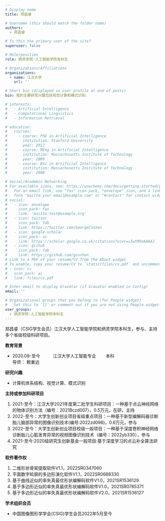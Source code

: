 ```yaml
---
# Display name
title: 郑昌睿

# Username (this should match the folder name)
authors:
  - 郑昌睿

# Is this the primary user of the site?
superuser: false

# Role/position
role: 炳灵学院-人工智能学院本科生

# Organizations/Affiliations
organizations:
  - name: 江汉大学
    url: ''

# Short bio (displayed in user profile at end of posts)
bio: 我的主要研究兴趣包括视觉计算和模式识别.

# interests:
#   - Artificial Intelligence
#   - Computational Linguistics
#   - Information Retrieval

# education:
#   courses:
#     - course: PhD in Artificial Intelligence
#       institution: Stanford University
#       year: 2012
#     - course: MEng in Artificial Intelligence
#       institution: Massachusetts Institute of Technology
#       year: 2009
#     - course: BSc in Artificial Intelligence
#       institution: Massachusetts Institute of Technology
#       year: 2008

# Social/Academic Networking
# For available icons, see: https://wowchemy.com/docs/getting-started/page-builder/#icons
#   For an email link, use "fas" icon pack, "envelope" icon, and a link in the
#   form "mailto:your-email@example.com" or "#contact" for contact widget.
# social:
#   - icon: envelope
#     icon_pack: fas
#     link: 'mailto:test@example.org'
#   - icon: twitter
#     icon_pack: fab
#     link: https://twitter.com/GeorgeCushen
#   - icon: google-scholar
#     icon_pack: ai
#     link: https://scholar.google.co.uk/citations?user=sIwtMXoAAAAJ
#   - icon: github
#     icon_pack: fab
#     link: https://github.com/gcushen
# Link to a PDF of your resume/CV from the About widget.
# To enable, copy your resume/CV to `static/files/cv.pdf` and uncomment the lines below.
# - icon: cv
#   icon_pack: ai
#   link: files/cv.pdf

# Enter email to display Gravatar (if Gravatar enabled in Config)
email: ''

# Organizational groups that you belong to (for People widget)
#   Set this to `[]` or comment out if you are not using People widget.
user_groups:
  - 炳灵学院-人工智能学院本科生
---
```


郑昌睿（CSIG学生会员）江汉大学人工智能学院和炳灵学院本科生，参与、主持多个省级校级科研项目。

**教育背景**
 - 2020.09-至今　　　江汉大学人工智能专业　　  本科
<br>                    导师： 赖重远  
                    
**研究兴趣**

 - 计算机体系结构、视觉计算、模式识别

**主持或参加科研项目**

 1. 2021-至今：江汉大学2021年度第二批学生科研项目：一种基于点云神经网络的物体识别方法（编号：2021Bczd007），0.5万元，在研，主持
 2. 2022-至今：大学生创新创业项目省级重点项目：一种基于新型编解码器诊断胎儿脑部异常的图像识别技术(编号:2022zd096)，0.6万元，参与
 3. 2022-至今：大学生创新创业项目校级一般项目：一种基于深度卷积神经网络诊断胎儿心脏发育异常的视频图像识别技术（编号：2022yb330），参与
 4. 2021-至今:2020级研究生创新基金一般项目:基于深度学习的点云补全算法研究

**软件著作权**

 1. 二维形状骨架提取软件V1.1，2022SR0347060
 2. 平面数字轮廓的多边形演化软件V1.1，2022SR0688330
 3. 基于曲线近似的率失真最优形状编解码软件V1.0，2021SR1536129
 4. 基于多边形近似的率失真最优形状编解码软件V1.0，2021SR0785371
 5. 基于多边形近似的率失真最优形状编解码软件V2.0，2021SR1536127

**学术组织会员**

 - 中国图像图形学学会(CSIG)学生会员2022年5月至今


